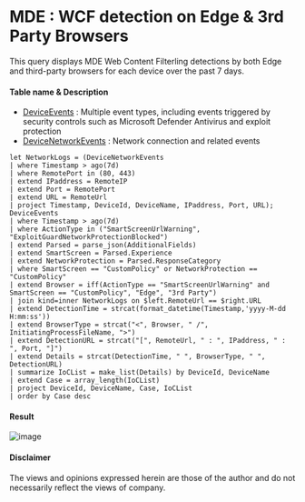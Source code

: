 # MDE : WCF detection on Edge & 3rd Party Browsers
This query displays MDE Web Content Filterling detections by both Edge and third-party browsers for each device over the past 7 days.

#### Table name & Description
- [DeviceEvents](https://learn.microsoft.com/en-us/microsoft-365/security/defender/advanced-hunting-deviceevents-table?view=o365-worldwide) :	Multiple event types, including events triggered by security controls such as Microsoft Defender Antivirus and exploit protection
- [DeviceNetworkEvents](https://learn.microsoft.com/en-us/microsoft-365/security/defender/advanced-hunting-devicenetworkevents-table?view=o365-worldwide) : 	Network connection and related events

```kusto
let NetworkLogs = (DeviceNetworkEvents
| where Timestamp > ago(7d)
| where RemotePort in (80, 443)
| extend IPaddress = RemoteIP
| extend Port = RemotePort
| extend URL = RemoteUrl
| project Timestamp, DeviceId, DeviceName, IPaddress, Port, URL);
DeviceEvents
| where Timestamp > ago(7d)
| where ActionType in ("SmartScreenUrlWarning", "ExploitGuardNetworkProtectionBlocked")
| extend Parsed = parse_json(AdditionalFields)
| extend SmartScreen = Parsed.Experience
| extend NetworkProtection = Parsed.ResponseCategory
| where SmartScreen == "CustomPolicy" or NetworkProtection == "CustomPolicy"
| extend Browser = iff(ActionType == "SmartScreenUrlWarning" and SmartScreen == "CustomPolicy", "Edge", "3rd Party")
| join kind=inner NetworkLogs on $left.RemoteUrl == $right.URL
| extend DetectionTime = strcat(format_datetime(Timestamp,'yyyy-M-dd H:mm:ss'))
| extend BrowserType = strcat("<", Browser, " /", InitiatingProcessFileName, ">")
| extend DetectionURL = strcat("[", RemoteUrl, " : ", IPaddress, " : ", Port, "]")
| extend Details = strcat(DetectionTime, " ", BrowserType, " ", DetectionURL)
| summarize IoCList = make_list(Details) by DeviceId, DeviceName
| extend Case = array_length(IoCList)
| project DeviceId, DeviceName, Case, IoCList
| order by Case desc 
```

#### Result
![image](https://github.com/LearningKijo/KQL/assets/120234772/355ad2d3-80d8-4cc7-9830-31b8eccb18aa)

#### Disclaimer
The views and opinions expressed herein are those of the author and do not necessarily reflect the views of company.

